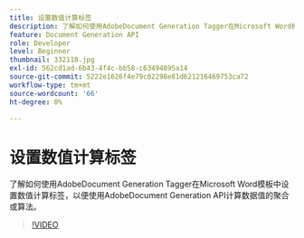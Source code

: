 ```yaml
---
title: 设置数值计算标签
description: 了解如何使用AdobeDocument Generation Tagger在Microsoft Word模板中设置数值计算标签，以便使用AdobeDocument Generation API计算数据值的聚合或算法
feature: Document Generation API
role: Developer
level: Beginner
thumbnail: 332118.jpg
exl-id: 562cd1ad-6b43-4f4c-bb58-c63494895a14
source-git-commit: 5222e1626f4e79c02298e81d621216469753ca72
workflow-type: tm+mt
source-wordcount: '66'
ht-degree: 0%

---
```


# 设置数值计算标签

了解如何使用AdobeDocument Generation Tagger在Microsoft Word模板中设置数值计算标签，以便使用AdobeDocument Generation API计算数据值的聚合或算法。

>[!VIDEO](https://video.tv.adobe.com/v/3411742?hidetitle=true&captions=chi_hans)
